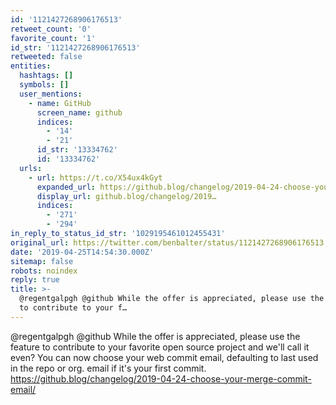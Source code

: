 ```yaml
---
id: '1121427268906176513'
retweet_count: '0'
favorite_count: '1'
id_str: '1121427268906176513'
retweeted: false
entities:
  hashtags: []
  symbols: []
  user_mentions:
    - name: GitHub
      screen_name: github
      indices:
        - '14'
        - '21'
      id_str: '13334762'
      id: '13334762'
  urls:
    - url: https://t.co/X54ux4kGyt
      expanded_url: https://github.blog/changelog/2019-04-24-choose-your-merge-commit-email/
      display_url: github.blog/changelog/2019…
      indices:
        - '271'
        - '294'
in_reply_to_status_id_str: '1029195461012455431'
original_url: https://twitter.com/benbalter/status/1121427268906176513
date: '2019-04-25T14:54:30.000Z'
sitemap: false
robots: noindex
reply: true
title: >-
  @regentgalpgh @github While the offer is appreciated, please use the feature
  to contribute to your f…
---
```


@regentgalpgh @github While the offer is appreciated, please use the feature to contribute to your favorite open source project and we'll call it even? You can now choose your web commit email, defaulting to last used in the repo or org. email if it's your first commit. https://github.blog/changelog/2019-04-24-choose-your-merge-commit-email/